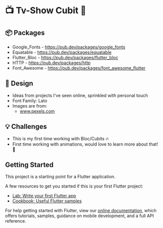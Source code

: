 # :tv: Tv-Show Cubit :movie_camera:

## :package: Packages
- Google_Fonts - https://pub.dev/packages/google_fonts
- Equatable - https://pub.dev/packages/equatable
- Flutter_Bloc - https://pub.dev/packages/flutter_bloc
- HTTP - https://pub.dev/packages/http
- Font_Awesome - https://pub.dev/packages/font_awesome_flutter

## :art: Design
- Ideas from projects I've seen online, sprinkled with personal touch
- Font Family: Lato
- Images are from:
  - www.pexels.com

## :bulb: Challenges
- This is my first time working with Bloc/Cubits :fire:
- First time working with animations, would love to learn more about that! :construction_worker:

## Getting Started

This project is a starting point for a Flutter application.

A few resources to get you started if this is your first Flutter project:

- [Lab: Write your first Flutter app](https://flutter.dev/docs/get-started/codelab)
- [Cookbook: Useful Flutter samples](https://flutter.dev/docs/cookbook)

For help getting started with Flutter, view our
[online documentation](https://flutter.dev/docs), which offers tutorials,
samples, guidance on mobile development, and a full API reference.
